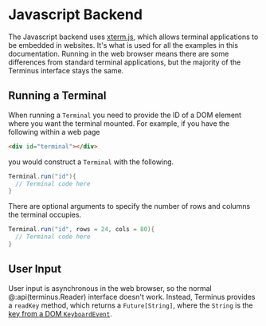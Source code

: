# Javascript Backend

The Javascript backend uses [xterm.js], which allows terminal applications to be embedded in websites. It's what is used for all the examples in this documentation. Running in the web browser means there are some differences from standard terminal applications, but the majority of the Terminus interface stays the same.


## Running a Terminal

When running a `Terminal` you need to provide the ID of a DOM element where you want the terminal mounted. For example, if you have the following within a web page

```html
<div id="terminal"></div>
```

you would construct a `Terminal` with the following.

```scala
Terminal.run("id"){ 
  // Terminal code here
}
```

There are optional arguments to specify the number of rows and columns the terminal occupies.

```scala
Terminal.run("id", rows = 24, cols = 80){ 
  // Terminal code here
}
```


## User Input

User input is asynchronous in the web browser, so the normal @:api(terminus.Reader) interface doesn't work. Instead, Terminus provides a `readKey` method, which returns a `Future[String]`, where the `String` is the [key from a DOM `KeyboardEvent`](https://developer.mozilla.org/en-US/docs/Web/API/KeyboardEvent/key).


[xterm.js]: https://xtermjs.org
